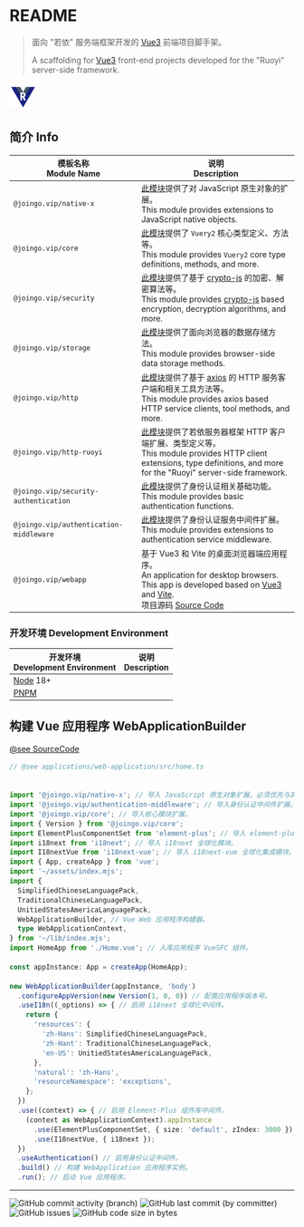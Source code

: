 # README

> 面向 "若依" 服务端框架开发的 [Vue3](https://cn.vuejs.org/) 前端项目脚手架。
> 
> A scaffolding for [Vue3](https://cn.vuejs.org/) front-end projects developed for the "Ruoyi" server-side framework.

![Vuery](assets/git-repo-48x48.png)

## 简介 Info

| 模板名称<br/>Module Name                    | 说明<br/>Description                                                                                                                                                                                                                         |
| --------------------------------------- | ------------------------------------------------------------------------------------------------------------------------------------------------------------------------------------------------------------------------------------------ |
| `@joingo.vip/native-x`                  | [此模块](packages/native-x/README.md)提供了对 JavaScript 原生对象的扩展。<br/>This module provides extensions to JavaScript native objects.                                                                                                               |
| `@joingo.vip/core`                      | [此模块](packages/core-fx/README.md)提供了 `Vuery2` 核心类型定义、方法等。<br/>This module provides `Vuery2` core type definitions, methods, and more.                                                                                                      |
| `@joingo.vip/security`                  | [此模块](packages/security/README.md)提供了基于 [crypto-js](https://www.yarnpkg.cn/package/crypto-js) 的加密、解密算法等。<br/>This module provides [crypto-js](https://www.yarnpkg.cn/package/crypto-js) based encryption, decryption algorithms, and more. |
| `@joingo.vip/storage`                   | [此模块](packages/storage/README.md)提供了面向浏览器的数据存储方法。<br/>This module provides browser-side data storage methods.                                                                                                                              |
| `@joingo.vip/http`                      | [此模块](packages/http/README.md)提供了基于 [axios](https://www.yarnpkg.cn/package/axios) 的 HTTP 服务客户端和相关工具方法等。<br/>This module provides axios based HTTP service clients, tool methods, and more.                                                 |
| `@joingo.vip/http-ruoyi`                | [此模块](packages/http-ruoyi/README.md)提供了若依服务器框架 HTTP 客户端扩展、类型定义等。<br/>This module provides HTTP client extensions, type definitions, and more for the "Ruoyi" server-side framework.                                                        |
| `@joingo.vip/security-authentication`   | [此模块](packages/security-auth/README.md)提供了身份认证相关基础功能。<br/>This module provides basic authentication functions.                                                                                                                             |
| `@joingo.vip/authentication-middleware` | [此模块](packages/authen-middleware/README.md)提供了身份认证服务中间件扩展。<br/>This module provides extensions to authentication service middleware.                                                                                                       |
| `@joingo.vip/webapp`                    | 基于 Vue3 和 Vite 的桌面浏览器端应用程序。<br/>An application for desktop browsers. This app is developed based on [Vue3](https://cn.vuejs.org/) and [Vite](https://cn.vitejs.dev/).<br/>项目源码 [Source Code](./applications/web-application/README.md)     |

### 开发环境 Development Environment

| 开发环境<br/>Development Environment            | 说明<br/>Description |
| ------------------------------------------- | ------------------ |
| [Node](https://nodejs.org/) 18+             |                    |
| [PNPM](https://www.yarnpkg.cn/package/pnpm) |                    |

## 构建 Vue 应用程序 WebApplicationBuilder

[@see SourceCode](applications/web-application/src/home.ts)

```typescript
// @see applications/web-application/src/home.ts


import '@joingo.vip/native-x'; // 导入 JavaScript 原生对象扩展。必须优先与其他 "@joingo.vip/*" 模块导入。
import '@joingo.vip/authentication-middleware'; // 导入身份认证中间件扩展。
import '@joingo.vip/core'; // 导入核心模块扩展。
import { Version } from '@joingo.vip/core';
import ElementPlusComponentSet from 'element-plus'; // 导入 element-plus 组件库模块。
import i18next from 'i18next'; // 导入 i18next 全球化模块。
import I18nextVue from 'i18next-vue'; // 导入 i18next-vue 全球化集成模块。
import { App, createApp } from 'vue';
import '~/assets/index.mjs';
import {
  SimplifiedChineseLanguagePack,
  TraditionalChineseLanguagePack,
  UnitiedStatesAmericaLanguagePack,
  WebApplicationBuilder, // Vue Web 应用程序构建器。
  type WebApplicationContext,
} from '~/lib/index.mjs';
import HomeApp from './Home.vue'; // 入库应用程序 VueSFC 组件。

const appInstance: App = createApp(HomeApp);

new WebApplicationBuilder(appInstance, 'body')
  .configureAppVersion(new Version(1, 0, 0)) // 配置应用程序版本号。
  .useI18n((_options) => { // 启用 i18next 全球化中间件。
    return {
      'resources': {
        'zh-Hans': SimplifiedChineseLanguagePack,
        'zh-Hant': TraditionalChineseLanguagePack,
        'en-US': UnitiedStatesAmericaLanguagePack,
      },
      'natural': 'zh-Hans',
      'resourceNamespace': 'exceptions',
    };
  })
  .use((context) => { // 启用 Element-Plus 组件库中间件。
    (context as WebApplicationContext).appInstance
      .use(ElementPlusComponentSet, { size: 'default', zIndex: 3000 })
      .use(I18nextVue, { i18next });
  })
  .useAuthentication() // 启用身份认证中间件。
  .build() // 构建 WebApplication 应用程序实例。
  .run(); // 启动 Vue 应用程序。
```



----

![GitHub commit activity (branch)](https://img.shields.io/github/commit-activity/w/joingo-vip/vuery?logo=github&label=Commits) ![GitHub last commit (by committer)](https://img.shields.io/github/last-commit/joingo-vip/vuery?logo=github&label=Last%20Commit) ![GitHub issues](https://img.shields.io/github/issues/joingo-vip/vuery?logo=github&label=Opened%20Issues) ![GitHub code size in bytes](https://img.shields.io/github/languages/code-size/joingo-vip/vuery?logo=git&label=Repo%20Size)
